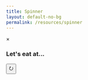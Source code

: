 ```yaml
---
title: Spinner
layout: default-no-bg
permalink: /resources/spinner
---
```


<div id="myModal" class="modal">
  <div class="modal-content">
    <span class="close">&times;</span>
    <p id="myModalResult"></p>
    <p id="myModalImage"></p>
    <p id="myModalInfo"></p>
  </div>
</div>

<div class="main-contents-area">
  <h3 class="no-bg">Let's eat at...</h3>
  <canvas class="spinner-canvas" id="canvas" width="500" height="500"></canvas>
  <input class="spinner-input" type="button" value="&#x2B6E;" id='spin'/>	
  <script src="{{ site.baseurl }}/assets/js/spinner.js"></script>
</div>